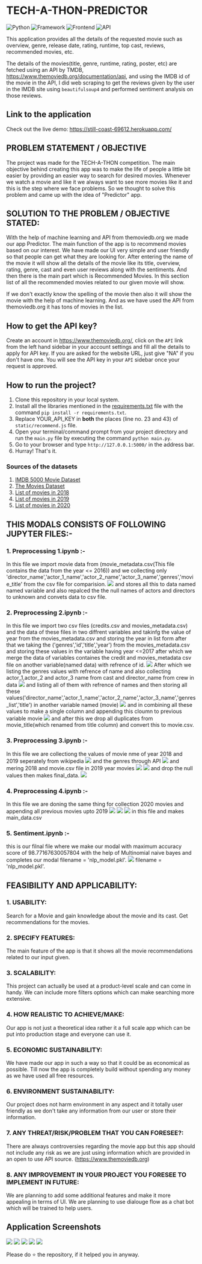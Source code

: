 # TECH-A-THON-PREDICTOR

![Python](https://img.shields.io/badge/Python-3.8-blueviolet)
![Framework](https://img.shields.io/badge/Framework-Flask-red)
![Frontend](https://img.shields.io/badge/Frontend-HTML/CSS/JS-green)
![API](https://img.shields.io/badge/API-TMDB-fcba03)

This application provides all the details of the requested movie such as overview, genre, release date, rating, runtime, top cast, reviews, recommended movies, etc.

The details of the movies(title, genre, runtime, rating, poster, etc) are fetched using an API by TMDB, https://www.themoviedb.org/documentation/api, and using the IMDB id of the movie in the API, I did web scraping to get the reviews given by the user in the IMDB site using `beautifulsoup4` and performed sentiment analysis on those reviews.

## Link to the application

Check out the live demo: https://still-coast-69612.herokuapp.com/

## PROBLEM STATEMENT / OBJECTIVE

The project was made for the TECH-A-THON competition. The main objective behind creating this app was to make the life of people a little bit easier by providing an easier way to search for desired movies.
Whenever we watch a movie and like it we always want to see more movies like it and this is the step where we face problems. So we thought to solve this problem and came up with the idea of "Predictor" app.

## SOLUTION TO THE PROBLEM / OBJECTIVE STATED:

With the help of machine learning and API from themoviedb.org we made our app Predictor. The main function of the app is to recommend movies based on our interest. We have made our UI very simple and user friendly so that people can get what they are looking for. After entering the name of the movie it will show all the details of the movie like its title, overview, rating, genre, cast and even user reviews along with the sentiments. And then there is the main part which is Recommended Movies. In this section list of all the recommended movies related to our given movie will show.

If we don't exactly know the spelling of the movie then also it will show the movie with the help of machine learning. And as we have used the API from themoviedb.org it has tons of movies in the list.

## How to get the API key?

Create an account in https://www.themoviedb.org/, click on the `API` link from the left hand sidebar in your account settings and fill all the details to apply for API key. If you are asked for the website URL, just give "NA" if you don't have one. You will see the API key in your `API` sidebar once your request is approved.

## How to run the project?

1. Clone this repository in your local system.
2. Install all the libraries mentioned in the [requirements.txt](https://github.com/kishan0725/The-Movie-Cinema/blob/master/requirements.txt) file with the command `pip install -r requirements.txt`.
3. Replace YOUR_API_KEY in **both** the places (line no. 23 and 43) of `static/recommend.js` file.
4. Open your terminal/command prompt from your project directory and run the `main.py` file by executing the command `python main.py`.
5. Go to your browser and type `http://127.0.0.1:5000/` in the address bar.
6. Hurray! That's it.

### Sources of the datasets 

1. [IMDB 5000 Movie Dataset](https://www.kaggle.com/carolzhangdc/imdb-5000-movie-dataset)
2. [The Movies Dataset](https://www.kaggle.com/rounakbanik/the-movies-dataset)
3. [List of movies in 2018](https://en.wikipedia.org/wiki/List_of_American_films_of_2018)
4. [List of movies in 2019](https://en.wikipedia.org/wiki/List_of_American_films_of_2019)
5. [List of movies in 2020](https://en.wikipedia.org/wiki/List_of_American_films_of_2020)

## THIS MODALS CONSISTS OF FOLLOWING JUPYTER FILES:- 
### 1. Preprocessing 1.ipynb :- 
In this file we import movie data from (movie_metadata.csv(This file contains the data from the year <= 2016)) and we collecting only 'director_name','actor_1_name','actor_2_name','actor_3_name','genres','movie_title' from the csv file for comparision. 
<img src="https://github.com/nikhilGupta1209/Predictor/blob/main/notebook%20screenshots/Screenshot%20(245).png" align="centre">
and stores all this to data named named variable and also repalced the the null names of actors and directors to unknown and convets data to csv file.

### 2. Preprocessing 2.ipynb :- 
In this file we import two csv files (credits.csv and movies_metadata.csv) and the data of these files in two diffrent variables and takinfg the value of year from the movies_metadata.csv and storing the year in list form after that we taking the ('genres','id','title','year') from the movies_metadata.csv and storing these values in the variable having year <=2017 after which we merge the data of variables containes the credit and movies_metadata csv file on another variable(named data) with refrence of id.
<img src="https://github.com/nikhilGupta1209/Predictor/blob/main/notebook%20screenshots/Screenshot%20(259).png" align="centre">
After which we listing the genres values with refrence of name and also collecting actor_1,actor_2 and actor_3 name from cast and director_name from crew in data 
<img src="https://github.com/nikhilGupta1209/Predictor/blob/main/notebook%20screenshots/Screenshot%20(262).png" align="centre">
and listing all of them with refrence of names and then storing all these values('director_name','actor_1_name','actor_2_name','actor_3_name','genres_list','title') in another variable named (movie)
<img src="https://github.com/nikhilGupta1209/Predictor/blob/main/notebook%20screenshots/Screenshot%20(260).png" align="centre">
and in combining all these values to make a single column and appending this cloumn to previous variable movie
<img src="https://github.com/nikhilGupta1209/Predictor/blob/main/notebook%20screenshots/Screenshot%20(261).png" align="centre">
and after this we drop all duplicates from movie_title(which renamed from title column) and convert this to movie.csv.

### 3. Preprocessing 3.ipynb :- 
In this file we are collectiong the values of movie nme of year 2018 and 2019 seperately from wikipedia 
<img src="https://github.com/nikhilGupta1209/Predictor/blob/main/notebook%20screenshots/Screenshot%20(263).png" align="centre">
and the genres through API 
<img src="https://github.com/nikhilGupta1209/Predictor/blob/main/notebook%20screenshots/Screenshot%20(264).png" align="centre">
and mering 2018 and movie.csv file in 2019 year movies
<img src="https://github.com/nikhilGupta1209/Predictor/blob/main/notebook%20screenshots/Screenshot%20(265).png" align="centre"> 
<img src="https://github.com/nikhilGupta1209/Predictor/blob/main/notebook%20screenshots/Screenshot%20(266).png" align="centre">
and drop the null values then makes final_data.
<img src="https://github.com/nikhilGupta1209/Predictor/blob/main/notebook%20screenshots/Screenshot%20(267).png" align="centre">

### 4. Preprocessing 4.ipynb :- 
In this file we are doning the same thing for collection 2020 movies and appending all previous movies upto 2019
<img src="https://github.com/nikhilGupta1209/Predictor/blob/main/notebook%20screenshots/Screenshot%20(268).png" align="centre">
<img src="https://github.com/nikhilGupta1209/Predictor/blob/main/notebook%20screenshots/Screenshot%20(269).png" align="centre">
<img src="https://github.com/nikhilGupta1209/Predictor/blob/main/notebook%20screenshots/Screenshot%20(270).png" align="centre">
in this file and makes main_data.csv

### 5. Sentiment.ipynb :- 
this is our filnal file where we make our modal with maximum accuracy score of 
98.77167630057804 with the help of Multinomial naive bayes and completes our modal 
filename = 'nlp_model.pkl'.
<img src="https://github.com/nikhilGupta1209/Predictor/blob/main/notebook%20screenshots/Screenshot%20(271).png" align="centre">
filename = 'nlp_model.pkl'.
    
    
## FEASIBILITY AND APPLICABILITY:
### 1. USABILITY:
Search for a Movie and gain knowledge about the movie and its cast.
Get recommendations for the movies.
### 2. SPECIFY FEATURES:
The main feature of the app is that it shows all the movie recommendations related to our input given.
### 3. SCALABILITY:
This project can actually be used at a product-level scale and can come in handy. We can include more filters options which can make searching more extensive.
### 4. HOW REALISTIC TO ACHIEVE/MAKE:
Our app is not just a theoretical idea rather it a full scale app which can be put into production stage and everyone can use it.
### 5. ECONOMIC SUSTAINABILITY:
We have made our app in such a way so that it could be as economical as possible.
Till now the app is completely build without spending any money as we have used all free resources.
### 6. ENVIRONMENT SUSTAINABILITY:
Our project does not harm environment in any aspect and it totally user friendly as we don't take any information from our user or store their information.
### 7. ANY THREAT/RISK/PROBLEM THAT YOU CAN FORESEE?:
There are always controversies regarding the movie app but this app should not include any risk as we are just using information which are provided in an open to use API source. (https://www.themoviedb.org)
### 8. ANY IMPROVEMENT IN YOUR PROJECT YOU FORESEE TO IMPLEMENT IN FUTURE:
We are planning to add some additional features and make it more appealing in terms of UI.
We are planning to use dialouge flow as a chat bot which will be trained to help users. 


## Application Screenshots
<img src="https://github.com/Abhi6722/Predictor/blob/main/notebook%20screenshots/Application/1.png" align="centre">
<img src="https://github.com/Abhi6722/Predictor/blob/main/notebook%20screenshots/Application/2.png" align="centre">
<img src="https://github.com/Abhi6722/Predictor/blob/main/notebook%20screenshots/Application/3.png" align="centre">
<img src="https://github.com/Abhi6722/Predictor/blob/main/notebook%20screenshots/Application/4.png" align="centre">
<img src="https://github.com/Abhi6722/Predictor/blob/main/notebook%20screenshots/Application/5.png" align="centre">

    
Please do ⭐ the repository, if it helped you in anyway.
